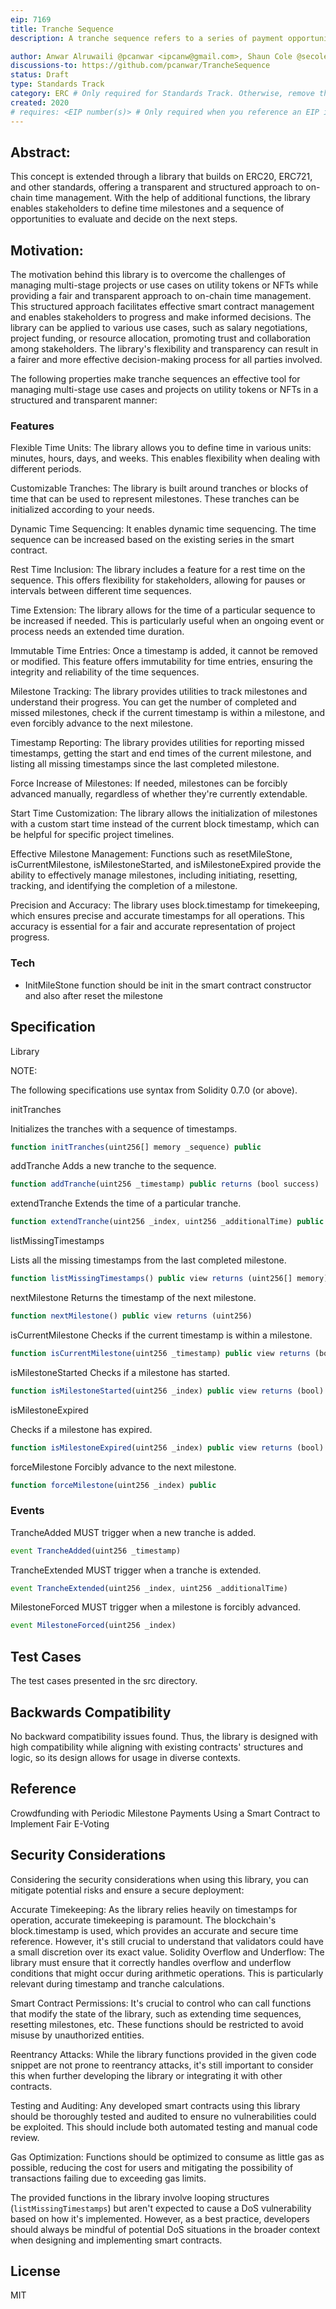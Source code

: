 ```yaml
---
eip: 7169
title: Tranche Sequence
description: A tranche sequence refers to a series of payment opportunities that occur at specified time intervals.

author: Anwar Alruwaili @pcanwar <ipcanw@gmail.com>, Shaun Cole @secole1
discussions-to: https://github.com/pcanwar/TrancheSequence
status: Draft
type: Standards Track
category: ERC # Only required for Standards Track. Otherwise, remove this field.
created: 2020
# requires: <EIP number(s)> # Only required when you reference an EIP in the `Specification` section. Otherwise, remove this field.
---
```


## Abstract:

This concept is extended through a library that builds on ERC20, ERC721, and other standards, offering a transparent and structured approach to on-chain time management. With the help of additional functions, the library enables stakeholders to define time milestones and a sequence of opportunities to evaluate and decide on the next steps.

## Motivation:

The motivation behind this library is to overcome the challenges of managing multi-stage projects or use cases on utility tokens or NFTs while providing a fair and transparent approach to on-chain time management. This structured approach facilitates effective smart contract management and enables stakeholders to progress and make informed decisions. The library can be applied to various use cases, such as salary negotiations, project funding, or resource allocation, promoting trust and collaboration among stakeholders. The library's flexibility and transparency can result in a fairer and more effective decision-making process for all parties involved.

The following properties make tranche sequences an effective tool for managing multi-stage use cases and projects on utility tokens or NFTs in a structured and transparent manner:

### Features

Flexible Time Units: The library allows you to define time in various units: minutes, hours, days, and weeks. This enables flexibility when dealing with different periods.

Customizable Tranches: The library is built around tranches or blocks of time that can be used to represent milestones. These tranches can be initialized according to your needs.

Dynamic Time Sequencing: It enables dynamic time sequencing. The time sequence can be increased based on the existing series in the smart contract.

Rest Time Inclusion: The library includes a feature for a rest time on the sequence. This offers flexibility for stakeholders, allowing for pauses or intervals between different time sequences.

Time Extension: The library allows for the time of a particular sequence to be increased if needed. This is particularly useful when an ongoing event or process needs an extended time duration.

Immutable Time Entries: Once a timestamp is added, it cannot be removed or modified. This feature offers immutability for time entries, ensuring the integrity and reliability of the time sequences.

Milestone Tracking: The library provides utilities to track milestones and understand their progress. You can get the number of completed and missed milestones, check if the current timestamp is within a milestone, and even forcibly advance to the next milestone.

Timestamp Reporting: The library provides utilities for reporting missed timestamps, getting the start and end times of the current milestone, and listing all missing timestamps since the last completed milestone.

Force Increase of Milestones: If needed, milestones can be forcibly advanced manually, regardless of whether they're currently extendable.

Start Time Customization: The library allows the initialization of milestones with a custom start time instead of the current block timestamp, which can be helpful for specific project timelines.

Effective Milestone Management: Functions such as resetMileStone, isCurrentMilestone, isMilestoneStarted, and isMilestoneExpired provide the ability to effectively manage milestones, including initiating, resetting, tracking, and identifying the completion of a milestone.

Precision and Accuracy: The library uses block.timestamp for timekeeping, which ensures precise and accurate timestamps for all operations. This accuracy is essential for a fair and accurate representation of project progress.


### Tech

- InitMileStone function should be init in the smart contract constructor and also after reset the milestone

## Specification

Library

NOTE:

The following specifications use syntax from Solidity 0.7.0 (or above).

initTranches

Initializes the tranches with a sequence of timestamps.

```js 
function initTranches(uint256[] memory _sequence) public 
```

addTranche
Adds a new tranche to the sequence.

```js
function addTranche(uint256 _timestamp) public returns (bool success)

```

extendTranche
Extends the time of a particular tranche.

```js
function extendTranche(uint256 _index, uint256 _additionalTime) public returns (bool success)
```

listMissingTimestamps

Lists all the missing timestamps from the last completed milestone.

```js
function listMissingTimestamps() public view returns (uint256[] memory)
```

nextMilestone
Returns the timestamp of the next milestone.

```js
function nextMilestone() public view returns (uint256)
```

isCurrentMilestone
Checks if the current timestamp is within a milestone.

```js
function isCurrentMilestone(uint256 _timestamp) public view returns (bool)
```

isMilestoneStarted
Checks if a milestone has started.

```js 
function isMilestoneStarted(uint256 _index) public view returns (bool)
```

isMilestoneExpired

Checks if a milestone has expired.

```js
function isMilestoneExpired(uint256 _index) public view returns (bool)

```
forceMilestone
Forcibly advance to the next milestone.

```js
function forceMilestone(uint256 _index) public 
```


### Events

TrancheAdded
MUST trigger when a new tranche is added.

```js
event TrancheAdded(uint256 _timestamp)
```

TrancheExtended
MUST trigger when a tranche is extended.


```js
event TrancheExtended(uint256 _index, uint256 _additionalTime)

```

MilestoneForced
MUST trigger when a milestone is forcibly advanced.

```js
event MilestoneForced(uint256 _index)

```






## Test Cases

The test cases presented in the src directory.


## Backwards Compatibility
No backward compatibility issues found. Thus, the library is designed with high compatibility while aligning with existing contracts' structures and logic, so its design allows for usage in diverse contexts.


## Reference

Crowdfunding with Periodic Milestone Payments Using a Smart Contract to Implement Fair E-Voting


## Security Considerations

Considering the security considerations when using this library, you can mitigate potential risks and ensure a secure deployment:

Accurate Timekeeping: As the library relies heavily on timestamps for operation, accurate timekeeping is paramount. The blockchain's block.timestamp is used, which provides an accurate and secure time reference. However, it's still crucial to understand that validators could have a small discretion over its exact value.
Solidity Overflow and Underflow: The library must ensure that it correctly handles overflow and underflow conditions that might occur during arithmetic operations. This is particularly relevant during timestamp and tranche calculations.

Smart Contract Permissions: It's crucial to control who can call functions that modify the state of the library, such as extending time sequences, resetting milestones, etc. These functions should be restricted to avoid misuse by unauthorized entities.

Reentrancy Attacks: While the library functions provided in the given code snippet are not prone to reentrancy attacks, it's still important to consider this when further developing the library or integrating it with other contracts.

Testing and Auditing: Any developed smart contracts using this library should be thoroughly tested and audited to ensure no vulnerabilities could be exploited. This should include both automated testing and manual code review.

Gas Optimization: Functions should be optimized to consume as little gas as possible, reducing the cost for users and mitigating the possibility of transactions failing due to exceeding gas limits.


The provided functions in the library involve looping structures (```listMissingTimestamps```) but aren't expected to cause a DoS vulnerability based on how it's implemented. However, as a best practice, developers should always be mindful of potential DoS situations in the broader context when designing and implementing smart contracts.


## License

MIT
